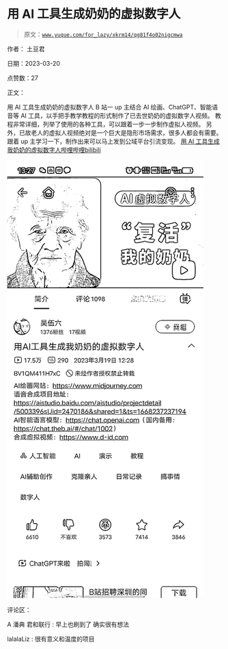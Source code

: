 # 用 AI 工具生成奶奶的虚拟数字人

> 原文：[`www.yuque.com/for_lazy/xkrm14/qg81f4o02nigcmwa`](https://www.yuque.com/for_lazy/xkrm14/qg81f4o02nigcmwa)

作者： 土豆君

日期：2023-03-20

点赞数：27

正文：

用 AI 工具生成奶奶的虚拟数字人 B 站一 up 主结合 AI 绘画、ChatGPT、智能语音等 AI 工具，以手把手教学教程的形式制作了已去世奶奶的虚拟数字人视频。 教程非常详细，列举了使用的各种工具，可以跟着一步一步制作虚拟人视频。 另外，已故老人的虚拟人视频绝对是一个巨大是隐形市场需求，很多人都会有需要。 跟着 up 主学习一下，制作出来可以马上发到公域平台引流变现。 [用 AI 工具生成我奶奶的虚拟数字人哔哩哔哩bilibili](https://b23.tv/dmYjTAO)

![](img/72cf54c618be4451555d67be69c41483.png)

评论区：

A 潘典 君和联行 : 早上也刷到了 确实很有想法

lalalaLiz : 很有意义和温度的项目



